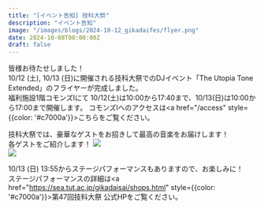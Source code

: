 ```yaml
---
title: "[イベント告知] 技科大祭"
description: "イベント告知"
image: "/images/blogs/2024-10-12_gikadaifes/flyer.png"
date: 2024-10-08T00:00:00Z
draft: false
---
```

皆様お待たせしました！  
10/12 (土), 10/13 (日)に開催される技科大祭でのDJイベント「The Utopia Tone Extended」のフライヤーが完成しました。  
福利施設1階コモンズⅠにて 10/12(土)は10:00から17:40まで、10/13(日)は10:00から17:00まで開催します。
コモンズⅠへのアクセスは<a href="/access" style={{color: '#c7000a'}}>こちら</a>をご覧ください。  

技科大祭では、豪華なゲストをお招きして最高の音楽をお届けします！  
各ゲストをご紹介します！
![](/images/blogs/2024-10-12_gikadaifes/guest-1.png)  
![](/images/blogs/2024-10-12_gikadaifes/guest-2.png)

10/13 (日) 13:55からステージパフォーマンスもありますので、お楽しみに！  
ステージパフォーマンスの詳細は<a href="https://sea.tut.ac.jp/gikadaisai/shops.html" style={{color: '#c7000a'}}>第47回技科大祭 公式HP</a>をご覧ください。